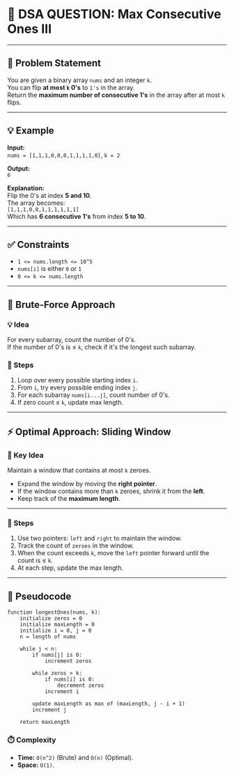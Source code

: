 # 🧮 DSA QUESTION: Max Consecutive Ones III

---

## 📝 Problem Statement

You are given a binary array `nums` and an integer `k`.  
You can flip **at most `k` 0's** to `1's` in the array.  
Return the **maximum number of consecutive 1's** in the array after at most `k` flips.

---

## 💡 Example

**Input:**  
`nums = [1,1,1,0,0,0,1,1,1,1,0]`, `k = 2`

**Output:**  
`6`

**Explanation:**  
Flip the 0's at index **5 and 10**.  
The array becomes:  
`[1,1,1,0,0,1,1,1,1,1,1]`  
Which has **6 consecutive 1's** from index **5 to 10**.


---

## ✅ Constraints

- `1 <= nums.length <= 10^5`
- `nums[i]` is either `0` or `1`
- `0 <= k <= nums.length`

---

## 🐢 Brute-Force Approach

### 💡 Idea

For every subarray, count the number of 0's.  
If the number of 0's is ≤ `k`, check if it's the longest such subarray.

### 🔁 Steps

1. Loop over every possible starting index `i`.
2. From `i`, try every possible ending index `j`.
3. For each subarray `nums[i...j]`, count number of 0's.
4. If zero count ≤ `k`, update max length.

---

## ⚡ Optimal Approach: Sliding Window

### 🧠 Key Idea

Maintain a window that contains at most `k` zeroes.

- Expand the window by moving the **right pointer**.
- If the window contains more than `k` zeroes, shrink it from the **left**.
- Keep track of the **maximum length**.

---

### 🔁 Steps

1. Use two pointers: `left` and `right` to maintain the window.
2. Track the count of `zeroes` in the window.
3. When the count exceeds `k`, move the `left` pointer forward until the count is ≤ `k`.
4. At each step, update the max length.

---

## 📜 Pseudocode

```text
function longestOnes(nums, k):
    initialize zeros = 0
    initialize maxLength = 0
    initialize i = 0, j = 0
    n = length of nums

    while j < n:
        if nums[j] is 0:
            increment zeros

        while zeros > k:
            if nums[i] is 0:
                decrement zeros
            increment i

        update maxLength as max of (maxLength, j - i + 1)
        increment j

    return maxLength
```

### ⏱️ Complexity

- **Time:** `O(n^2)` (Brute) and `O(n)` (Optimal).
- **Space:** `O(1)`.
